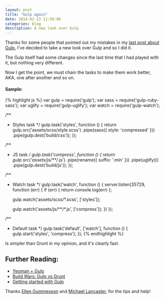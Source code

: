 ```yaml
---
layout: post
title: "Gulp again"
date: 2014-02-23 11:50:00
categories: blog
description: A new look over Gulp
---
```


Thanks for some people that pointed out my mistakes in my <a href="http://agtlucas.com/blog/2014/01/04/gulp.html" target="_blank">last post about Gulp</a>, I've decided to take a new look over Gulp and so I did it.

The Gulp itself had some changes since the last time that I had played with it, but nothing very different.

Now I get the point, we must chain the tasks to make them work better, AKA, one after another and so on.

#### Sample:

{% highlight js %}
var gulp = require('gulp');
var sass = require('gulp-ruby-sass');
var uglify = require('gulp-uglify');
var watch = require('gulp-watch');

/**
 * Styles task
 */
gulp.task('styles', function () {
  return gulp.src('assets/scss/style.scss')
    .pipe(sass({ style: 'compressed' }))
    .pipe(gulp.dest('build/css'));
});

/**
 * JS task
 */
gulp.task('compress', function () {
  return gulp.src('assets/js/**/*.js')
    .pipe(rename({ suffix: '.min' }))
    .pipe(uglify())
    .pipe(gulp.dest('build/js'));
});

/**
 * Watch task
 */
gulp.task('watch', function () {
  server.listen(35729, function (err) {
    if (err) {
      return console.log(err)
    };

    gulp.watch('assets/scss/*.scss', ['styles']);

    gulp.watch('assets/js/**/*.js', ['compress']);
  })
});

/**
 * Default task
 */
gulp.task('default', ['watch'], function () {
  gulp.start('styles', 'compress');
});
{% endhighlight %}

Is simpler than Grunt in my opinion, and it's clearly fast.

## Further Reading:

* <a href="https://github.com/yeoman/generator-gulp-webapp" target="_blank">Yeoman + Gulp</a>
* <a href="http://markdalgleish.github.io/presentation-build-wars-gulp-vs-grunt/" target="_blank">Build Wars: Gulp vs Grunt</a>
* <a href="http://markgoodyear.com/2014/01/getting-started-with-gulp/" target="_blank">Getting started with Gulp</a>

Thanks <a href="https://github.com/gummesson" target="_blank">Ellen Gummesson</a> and <a href="https://github.com/weblancaster" target="_blank">Michael Lancaster</a>, for the tips and help!
